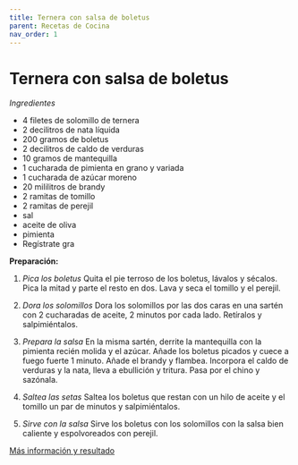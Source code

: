```yaml
---
title: Ternera con salsa de boletus
parent: Recetas de Cocina
nav_order: 1
---
```

# Ternera con salsa de boletus 

*_Ingredientes_*

* 4 filetes de solomillo de ternera
* 2 decilitros de nata líquida
* 200 gramos de boletus
* 2 decilitros de caldo de verduras
* 10 gramos de mantequilla
* 1  cucharada de pimienta en grano y variada
* 1 cucharada de azúcar moreno
* 20 mililitros de brandy
* 2 ramitas de tomillo
* 2 ramitas de perejil
* sal
* aceite de oliva
* pimienta
* Regístrate gra

**Preparación:**
1. _Pica los boletus_
Quita el pie terroso de los boletus, lávalos y sécalos. Pica la mitad y parte el resto en dos. Lava y seca el tomillo y el perejil.

2. _Dora los solomillos_
Dora los solomillos por las dos caras en una sartén con 2 cucharadas de aceite, 2 minutos por cada lado. Retíralos y salpimiéntalos.

3. _Prepara la salsa_
En la misma sartén, derrite la mantequilla con la pimienta recién molida y el azúcar. Añade los boletus picados y cuece a fuego fuerte 1 minuto. Añade el brandy y flambea. Incorpora el caldo de verduras y la nata, lleva a ebullición y tritura. Pasa por el chino y sazónala.

4. _Saltea las setas_
Saltea los boletus que restan con un hilo de aceite y el tomillo un par de minutos y salpimiéntalos.

5. _Sirve con la salsa_
Sirve los boletus con los solomillos con la salsa bien caliente y espolvoreados con perejil.

[Más información y resultado](https://www.lecturas.com/recetas/ternera-salsa-boletus_4886.html)


